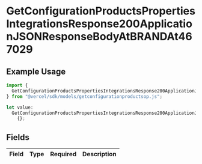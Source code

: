 # GetConfigurationProductsPropertiesIntegrationsResponse200ApplicationJSONResponseBodyAtBRANDAt467029

## Example Usage

```typescript
import {
  GetConfigurationProductsPropertiesIntegrationsResponse200ApplicationJSONResponseBodyAtBRANDAt467029,
} from "@vercel/sdk/models/getconfigurationproductsop.js";

let value:
  GetConfigurationProductsPropertiesIntegrationsResponse200ApplicationJSONResponseBodyAtBRANDAt467029 =
    {};
```

## Fields

| Field       | Type        | Required    | Description |
| ----------- | ----------- | ----------- | ----------- |